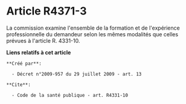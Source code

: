 # Article R4371-3

La commission examine l'ensemble de la formation et de l'expérience professionnelle du demandeur selon les mêmes modalités
que celles prévues à l'article R. 4331-10.

**Liens relatifs à cet article**

	**Créé par**:

	  - Décret n°2009-957 du 29 juillet 2009 - art. 13

	**Cite**:

	  - Code de la santé publique - art. R4331-10
